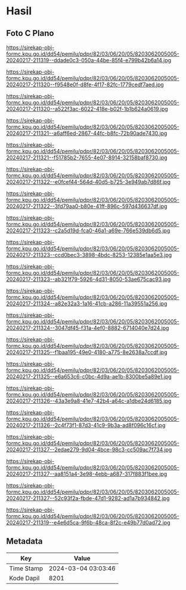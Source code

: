 # Hasil

## Foto C Plano

https://sirekap-obj-formc.kpu.go.id/dd54/pemilu/pdpr/82/03/06/20/05/8203062005005-20240217-211319--ddade0c3-050a-44be-85f4-e799b42b6a14.jpg

https://sirekap-obj-formc.kpu.go.id/dd54/pemilu/pdpr/82/03/06/20/05/8203062005005-20240217-211320--f9548e0f-d8fe-4f17-82fc-1779cedf7aed.jpg

https://sirekap-obj-formc.kpu.go.id/dd54/pemilu/pdpr/82/03/06/20/05/8203062005005-20240217-211320--a522f3ac-6022-418e-b02f-1b1b624a0619.jpg

https://sirekap-obj-formc.kpu.go.id/dd54/pemilu/pdpr/82/03/06/20/05/8203062005005-20240217-211321--a6aff6ed-2867-44fc-b8fc-72b90ade7430.jpg

https://sirekap-obj-formc.kpu.go.id/dd54/pemilu/pdpr/82/03/06/20/05/8203062005005-20240217-211321--f51785b2-7655-4e07-8914-32158baf8730.jpg

https://sirekap-obj-formc.kpu.go.id/dd54/pemilu/pdpr/82/03/06/20/05/8203062005005-20240217-211322--e0fcef44-564d-40d5-b725-3e949ab7d86f.jpg

https://sirekap-obj-formc.kpu.go.id/dd54/pemilu/pdpr/82/03/06/20/05/8203062005005-20240217-211322--3fd79aa0-b80e-41ff-896c-597d436637df.jpg

https://sirekap-obj-formc.kpu.go.id/dd54/pemilu/pdpr/82/03/06/20/05/8203062005005-20240217-211323--c2a5d19d-fca0-46a1-a69e-766e539db6d5.jpg

https://sirekap-obj-formc.kpu.go.id/dd54/pemilu/pdpr/82/03/06/20/05/8203062005005-20240217-211323--ccd0bec3-3898-4bdc-8253-12385e1aa5e3.jpg

https://sirekap-obj-formc.kpu.go.id/dd54/pemilu/pdpr/82/03/06/20/05/8203062005005-20240217-211323--ab321f79-5926-4d31-8050-53ae675cac93.jpg

https://sirekap-obj-formc.kpu.go.id/dd54/pemilu/pdpr/82/03/06/20/05/8203062005005-20240217-211324--a82e32a3-1a16-41cb-a286-11a39551a256.jpg

https://sirekap-obj-formc.kpu.go.id/dd54/pemilu/pdpr/82/03/06/20/05/8203062005005-20240217-211324--3047df45-f31a-4ef0-8882-6714040e7d24.jpg

https://sirekap-obj-formc.kpu.go.id/dd54/pemilu/pdpr/82/03/06/20/05/8203062005005-20240217-211325--f1baa195-49e0-4180-a775-8e2638a7ccdf.jpg

https://sirekap-obj-formc.kpu.go.id/dd54/pemilu/pdpr/82/03/06/20/05/8203062005005-20240217-211325--e6a653c6-c0bc-4d9a-ae1b-8300be5a89e1.jpg

https://sirekap-obj-formc.kpu.go.id/dd54/pemilu/pdpr/82/03/06/20/05/8203062005005-20240217-211326--43a3e9a8-41e7-42b4-a64c-a1dbe24d6185.jpg

https://sirekap-obj-formc.kpu.go.id/dd54/pemilu/pdpr/82/03/06/20/05/8203062005005-20240217-211326--2c4f73f1-87d3-41c9-9b3a-ad8f096c16cf.jpg

https://sirekap-obj-formc.kpu.go.id/dd54/pemilu/pdpr/82/03/06/20/05/8203062005005-20240217-211327--2edae279-9d04-4bce-98c3-cc509ac7f734.jpg

https://sirekap-obj-formc.kpu.go.id/dd54/pemilu/pdpr/82/03/06/20/05/8203062005005-20240217-211327--aa8151a4-3e98-4ebb-a687-317f883f1bee.jpg

https://sirekap-obj-formc.kpu.go.id/dd54/pemilu/pdpr/82/03/06/20/05/8203062005005-20240217-211327--52c93f2a-fbde-47d1-9282-ad1a7b934842.jpg

https://sirekap-obj-formc.kpu.go.id/dd54/pemilu/pdpr/82/03/06/20/05/8203062005005-20240217-211319--e4e6d5ca-9f6b-48ca-8f2c-e49b77d0ad72.jpg


## Metadata

| Key        | Value               |
| ---------- | ------------------- |
| Time Stamp | 2024-03-04 03:03:46 |
| Kode Dapil | 8201                |



